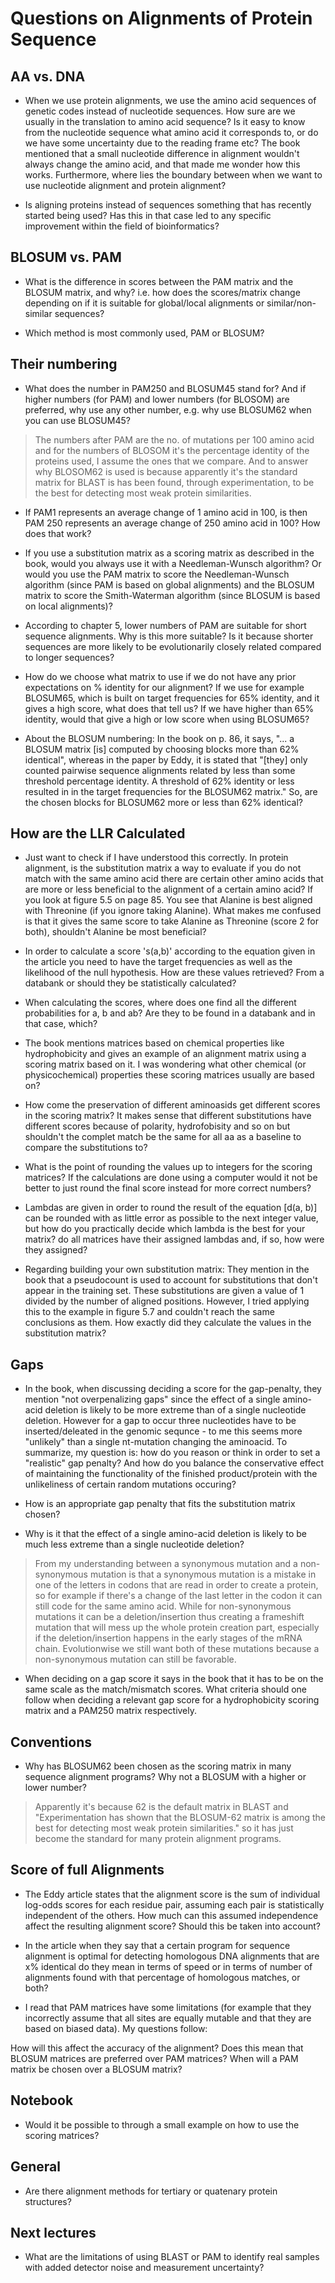 
# Questions on Alignments of Protein Sequence

## AA vs. DNA
* When we use protein alignments, we use the amino acid sequences of genetic codes instead of nucleotide sequences. How sure are we usually in the translation to amino acid sequence? Is it easy to know from the nucleotide sequence what amino acid it corresponds to, or do we have some uncertainty due to the reading frame etc? The book mentioned that a small nucleotide difference in alignment wouldn't always change the amino acid, and that made me wonder how this works. Furthermore, where lies the boundary between when we want to use nucleotide alignment and protein alignment?

* Is aligning proteins instead of sequences something that has recently started being used? Has this in that case led to any specific improvement within the field of bioinformatics?

## BLOSUM vs. PAM

* What is the difference in scores between the PAM matrix and the BLOSUM matrix, and why? i.e. how does the scores/matrix change depending on if it is suitable for global/local alignments or similar/non-similar sequences?

* Which method is most commonly used, PAM or BLOSUM?

## Their numbering

* What does the number in PAM250 and BLOSUM45 stand for? And if higher numbers (for PAM) and lower numbers (for BLOSOM) are preferred, why use any other number, e.g. why use BLOSUM62 when you can use BLOSUM45?
> The numbers after PAM are the no. of mutations per 100 amino acid and for the numbers of BLOSOM it's the percentage identity of the proteins used, I assume the ones that we compare.
  And to answer why BLOSOM62 is used is because apparently it's the standard matrix for BLAST is has been found, through experimentation, to be the best for detecting most weak protein similarities.

* If PAM1 represents an average change of 1 amino acid in 100, is then PAM 250 represents an average change of 250 amino acid in 100? How does that work?

* If you use a substitution matrix as a scoring matrix as described in the book, would you always use it with a Needleman-Wunsch algorithm? Or would you use the PAM matrix to score the Needleman-Wunsch algorithm (since PAM is based on global alignments) and the BLOSUM matrix to score the Smith-Waterman algorithm (since BLOSUM is based on local alignments)?

* According to chapter 5, lower numbers of PAM are suitable for short sequence alignments. Why is this more suitable? Is it because shorter sequences are more likely to be evolutionarily closely related compared to longer sequences?  

* How do we choose what matrix to use if we do not have any prior expectations on % identity for our alignment? If we use for example BLOSUM65, which is built on target frequencies for 65% identity, and it gives a high score, what does that tell us? If we have higher than 65% identity, would that give a high or low score when using BLOSUM65?

* About the BLOSUM numbering: In the book on p. 86, it says, "... a BLOSUM matrix [is] computed by choosing blocks more than 62% identical", whereas in the paper by Eddy, it is stated that "[they] only counted pairwise sequence alignments related by less than some threshold percentage identity. A threshold of 62% identity or less resulted in in the target frequencies for the BLOSUM62 matrix." So, are the chosen blocks for BLOSUM62 more or less than 62% identical?


## How are the LLR Calculated
* Just want to check if I have understood this correctly. In protein alignment, is the substitution matrix ​​a way to evaluate if you do not match with the same amino acid there are certain other amino acids that are more or less beneficial to the alignment of a certain amino acid?
  If you look at figure 5.5 on page 85. You see that Alanine is best aligned with Threonine (if you ignore taking Alanine). What makes me confused is that it gives the same score to take Alanine as Threonine (score 2 for both), shouldn't Alanine be most beneficial?

* In order to calculate a score 's(a,b)' according to the equation given in the article you need to have the target frequencies as well as the likelihood of the null hypothesis. How are these values retrieved? From a databank or should they be statistically calculated?

* When calculating the scores, where does one find all the different probabilities for a, b and ab? Are they to be found in a databank and in that case, which?

* The book mentions matrices based on chemical properties like hydrophobicity and gives an example of an alignment matrix using a scoring matrix based on it. I was wondering what other chemical (or physicochemical) properties these scoring matrices usually are based on?

* How come the preservation of different aminoasids get different scores in the scoring matrix? It makes sense that different substitutions have different scores because of polarity, hydrofobisity and so on but shouldn't the complet match be the same for all aa as a baseline to compare the substitutions to?


* What is the point of rounding the values up to integers for the scoring matrices? If the calculations are done using a computer would it not be better to just round the final score instead for more correct numbers?
* Lambdas are given in order to round the result of the equation [d(a, b)] can be rounded with as little error as possible to the next integer value, but how do you practically decide which lambda is the best for your matrix? do all matrices have their assigned lambdas and, if so, how were they assigned?
*  Regarding building your own substitution matrix: They mention in the book that a pseudocount is used to account for substitutions that don't appear in the training set. These substitutions  are given a value of 1 divided by the number of aligned positions. However, I tried applying this to the example in figure 5.7 and couldn't reach the same conclusions as them. How exactly did they calculate the values in the substitution matrix?

## Gaps
* In the book, when discussing deciding a score for the gap-penalty,  they mention "not overpenalizing gaps" since the effect of a single amino-acid deletion is likely to be more extreme than of a single nucleotide deletion. However for a gap to occur three nucleotides have to be inserted/deleated in the genomic sequnce - to me this seems more "unlikely" than a  single nt-mutation changing the aminoacid. To summarize, my question is: how do you reason or think in order to set a "realistic" gap penalty? And how do you balance the conservative effect of maintaining the functionality of the finished product/protein with the unlikeliness of certain random mutations occuring?

* How is an appropriate gap penalty that fits the substitution matrix chosen?

* Why is it that the effect of a single amino-acid deletion is likely to be much less extreme than a single nucleotide deletion?
>  From my understanding between a synonymous mutation and a non-synonymous mutation is that a synonymous mutation is a mistake in one of the letters in codons that are read in order to create a protein, so for example if there's a change of the last letter in the codon it can still code for the same amino acid. While for non-synonymous mutations it can be a deletion/insertion thus creating a frameshift mutation that will mess up the whole protein creation part, especially if the deletion/insertion happens in the early stages of the mRNA chain.
> Evolutionwise we still want both of these mutations because a non-synonymous mutation can still be favorable.

* When deciding on a gap score it says in the book that it has to be on the same scale as the match/mismatch scores. What criteria should one follow when deciding a relevant gap score for a hydrophobicity scoring matrix and a PAM250 matrix respectively.

## Conventions
* Why has BLOSUM62 been chosen as the scoring matrix in many sequence alignment programs? Why not a BLOSUM with a higher or lower number?
> Apparently it's because 62 is the default matrix in BLAST and "Experimentation has shown that the BLOSUM-62 matrix is among the best for detecting most weak protein similarities." so it has just become the standard for many protein alignment programs.


## Score of full Alignments
* The Eddy article states that the alignment score is the sum of individual log-odds scores for each residue pair, assuming each pair is statistically independent of the others. How much can this assumed independence affect the resulting alignment score? Should this be taken into account?
* In the article when they say that a certain program for sequence alignment is optimal for detecting homologous DNA alignments that are x% identical do they mean in terms of speed or in terms of number of alignments found with that percentage of homologous matches, or both?

* I read that PAM matrices have some limitations (for example that they incorrectly assume that all sites are equally mutable and that they are based on biased data). My questions follow:

How will this affect the accuracy of the alignment?
Does this mean that BLOSUM matrices are preferred over PAM matrices?
When will a PAM matrix be chosen over a BLOSUM matrix?

## Notebook
* Would it be possible to through a small example on how to use the scoring matrices?

## General
* Are there alignment methods for tertiary or quatenary protein structures?


## Next lectures
* What are the limitations of using BLAST or PAM to identify real samples with added detector noise and measurement uncertainty?
